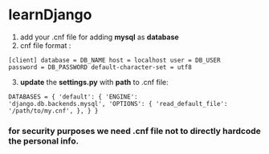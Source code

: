 # learnDjango

1) add your .cnf file for adding <b>mysql</b> as <b>database</b>
2) cnf file format :

<code>[client]
database = DB_NAME
host = localhost
user = DB_USER
password = DB_PASSWORD
default-character-set = utf8</code>

3) <b>update</b> the <b>settings.py</b> with <b>path</b> to .cnf file:

<code>DATABASES = {
    'default': {
        'ENGINE': 'django.db.backends.mysql',
        'OPTIONS': {
            'read_default_file': '/path/to/my.cnf',
        },
    }
}</code>


<h3>for security purposes we need .cnf file not to directly hardcode the personal info.</h3>
